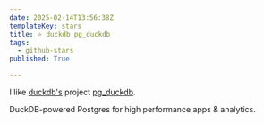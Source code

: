```yaml
---
date: 2025-02-14T13:56:38Z
templateKey: stars
title: ⭐ duckdb pg_duckdb
tags:
  - github-stars
published: True

---
```


I like [duckdb's](https://github.com/duckdb) project [pg_duckdb](https://github.com/duckdb/pg_duckdb).

DuckDB-powered Postgres for high performance apps & analytics.
